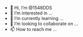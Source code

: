 - 👋 Hi, I’m @1548DDS
- 👀 I’m interested in ...
- 🌱 I’m currently learning ...
- 💞️ I’m looking to collaborate on ...
- 📫 How to reach me ...

<!---
1548DDS/1548DDS is a ✨ special ✨ repository because its `README.md` (this file) appears on your GitHub profile.
You can click the Preview link to take a look at your changes.
--->
